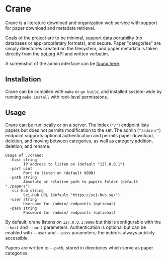 # Crane

Crane is a literature download and organization web service with support for
paper download and metadata retrieval.

Goals of the project are to be minimal, support data portability (no databases
or app-proprietary formats), and secure. Paper "categories" are simply
directories created on the filesystem, and paper metadata is taken directly from
the [doi.org](https://www.doi.org/) API and written verbatim.

A screenshot of the admin interface can be [found here](screenshots/admin.png).

## Installation

Crane can be compiled with `make` or `go build`, and installed system-wide by
running `make install` with root-level permissions.

## Usage

Crane can be run locally or on a server. The index (`"/"`) endpoint lists papers
but does not permits modification to the set. The admin (`"/admin/"`) endpoint
supports optional authentication and permits paper download, deletion, and
moving between categories, as well as category addition, deletion, and rename.

```
Usage of ./crane:
  -host string
        IP address to listen on (default "127.0.0.1")
  -port uint
        Port to listen on (default 9090)
  -path string
        Absolute or relative path to papers folder (default "./papers")
  -sci-hub string
        Sci-Hub URL (default "https://sci-hub.se/")
  -user string
        Username for /admin/ endpoints (optional)
  -pass string
        Password for /admin/ endpoints (optional)
```

By default, crane listens on `127.0.0.1:9090` but this is configurable with the
`--host` and `--port` parameters. Authentication is optional but can be enabled
with `--user` and `--pass` parameters; the index is always publicly accessible.

Papers are written to `--path`, stored in directories which serve as paper
categories.

